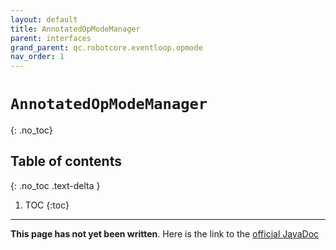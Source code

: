 ```yaml
---
layout: default
title: AnnotatedOpModeManager
parent: interfaces
grand_parent: qc.robotcore.eventloop.opmode
nav_order: 1
---
```

# `AnnotatedOpModeManager`
{: .no_toc}

## Table of contents
{: .no_toc .text-delta }

1. TOC
{:toc}
---
**This page has not yet been written**. Here is the link to the [official JavaDoc](https://ftctechnh.github.io/ftc_app/doc/javadoc/com/qualcomm/robotcore/eventloop/opmode/AnnotatedOpModeManager.html)
        